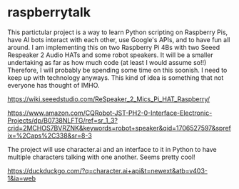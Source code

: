 # raspberrytalk
This partictular project is a way to learn Python scripting on Raspberry Pis, have AI bots interact with each other, use Google's APIs, and to have fun all around.
I am implementing this on two Raspberry Pi 4Bs with two Seeed Respeaker 2 Audio HATs and some robot speakers. It will be a smaller undertaking as far as how much code (at least I would assume so!!)
Therefore, I will probably be spending some time on this soonish. I need to keep up with technology anyways. This kind of idea is something that not everyone has thought of IMHO.

https://wiki.seeedstudio.com/ReSpeaker_2_Mics_Pi_HAT_Raspberry/

https://www.amazon.com/CQRobot-JST-PH2-0-Interface-Electronic-Projects/dp/B0738NLFTG/ref=sr_1_3?crid=2MCHOS7BVRZNK&keywords=robot+speaker&qid=1706527597&sprefix=%2Caps%2C338&sr=8-3

The project will use character.ai and an interface to it in Python to have multiple characters talking with one another. Seems pretty cool!

https://duckduckgo.com/?q=character.ai+api&t=newext&atb=v403-1&ia=web

